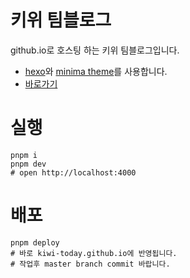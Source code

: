 # 키위 팀블로그

github.io로 호스팅 하는 키위 팀블로그입니다.
- [hexo](https://hexo.io/ko/index.html)와 [minima theme](https://github.com/adisaktijrs/hexo-theme-minima)를 사용합니다.
- [바로가기](https://kiwi-today.github.io)


# 실행
```
pnpm i
pnpm dev
# open http://localhost:4000
```

# 배포
```
pnpm deploy
# 바로 kiwi-today.github.io에 반영됩니다.
# 작업후 master branch commit 바랍니다.
```
